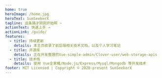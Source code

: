 ```yaml
---
home: true
heroImage: /home.jpg
heroText: SunSeekerX
tagline: 这条路才刚刚开始啊 ~
actionText: 快速上手 →
actionLink: /guide/
features:
  - title: 持续更新
    details: 本主页收录了前后端相关技术文档，以及个人学习笔记
  - title: 开源库
    details: 正在开发整理的Vue-simple-admin/Clover-user/web-storage-apis 等开源库
  - title: 技术栈
    details: 使用 Vue全家桶/Node.js/Express/Mysql/Mongodb 等开发技术
footer: MIT Licensed | Copyright © 2020-present SunSeekerX
---
```

